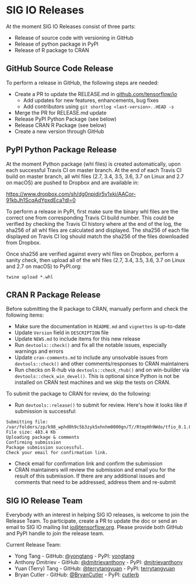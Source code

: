 # SIG IO Releases

At the moment SIG IO Releases consist of three parts:
- Release of source code with versioning in GitHub
- Release of python package in PyPI
- Release of R package to CRAN

## GitHub Source Code Release

To perform a release in GitHub, the following steps are needed:
- Create a PR to update the RELEASE.md in
  [github.com/tensorflow/io](https://github.com/tensorflow/io)
  * Add updates for new features, enhancements, bug fixes
  * Add contributors using `git shortlog <last-version>..HEAD -s`
- Merge the PR for RELEASE.md update
- Release PyPI Python Package (see below)
- Release CRAN R Package (see below)
- Create a new version through GitHub

## PyPI Python Package Release

At the moment Python package (whl files) is created automatically,
upon each successful Travis CI on master branch. At the end of
each Travis CI build on master branch, all whl files
(2.7, 3.4, 3.5, 3.6, 3.7 on Linux and 2.7 on macOS) are pushed to
Dropbox and are available in:

https://www.dropbox.com/sh/dg0npidir5v1xki/AACor-91kbJh1ScqAdYpxdEca?dl=0

To perform a release in PyPI, first make sure the binary whl files
are the correct one from corresponding Travis CI build number.
This could be verified by checking the Travis CI history where at
the end of the log, the sha256 of all whl files are calculated and displayed.
The sha256 of each file displayed on Travis CI log should match the sha256
of the files downloaded from Dropbox.

Once sha256 are verified against every whl files on Dropbox, perform
a sanity check, then upload all of the whl files
(2.7, 3.4, 3.5, 3.6, 3.7 on Linux and 2.7 on macOS) to PyPI.org:

```
twine upload *.whl
```

## CRAN R Package Release

Before submitting the R package to CRAN, manually perform and check the following items:
* Make sure the documentation in `README.md` and `vignettes` is up-to-date
* Update `Version` field in `DESCRIPTION` file
* Update `NEWS.md` to include items for this new release
* Run `devtools::check()` and fix all the notable issues, especially warnings and errors
* Update `cran-comments.md` to include any unsolvable issues from `devtools::check()` and
other comments/responses to CRAN maintainers
* Run checks on R-hub via `devtools::check_rhub()` and on win-builder via `devtools::check_win_devel()`. This is
optional since Python is not be installed on CRAN test machines and we skip the tests on
CRAN.

To submit the package to CRAN for review, do the following:
* Run `devtools::release()` to submit for review. Here's how it looks like if submission is successful:
```
Submitting file: /var/folders/zp/k98_wphd0h9c5b3zyk5xhnhm0000gn/T//RtmpHh9Wdo/tfio_0.1.0.tar.gz
File size: 483.4 Kb
Uploading package & comments
Confirming submission
Package submission successful.
Check your email for confirmation link.
```
* Check email for confirmation link and confirm the submission
* CRAN maintainers will review the submission and email you for the result of this submission.
If there are any additional issues and comments that need to be addressed, address them and re-submit

## SIG IO Release Team

Everybody with an interest in helping SIG IO releases, is welcome
to join the Release Team. To participate, create a PR to update
the doc or send an email to SIG IO mailing list
[io@tensorflow.org](https://groups.google.com/a/tensorflow.org/forum/#!forum/io).
Please provide both GitHub and PyPI handle to join the release team.

Current Release Team:
- Yong Tang - GitHub: [@yongtang](https://github.com/yongtang) - PyPI: [yongtang](https://pypi.org/user/yongtang)
- Anthony Dmitriev - GitHub: [@dmitrievanthony](https://github.com/dmitrievanthony) - PyPI: [dmitrievanthony](https://pypi.org/user/dmitrievanthony)
- Yuan (Terry) Tang - GitHub: [@terrytangyuan](https://github.com/terrytangyuan) - PyPI: [terrytangyuan](https://pypi.org/user/terrytangyuan)
- Bryan Cutler - GitHub: [@BryanCutler](https://github.com/BryanCutler) - PyPI: [cutlerb](https://pypi.org/user/cutlerb)
